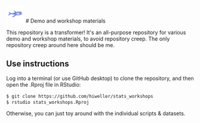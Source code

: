 <img src="https://github.com/hiweller/graphics/blob/master/blue_fish.png" width="48">
# Demo and workshop materials

This repository is a transformer! It's an all-purpose repository for various demo and workshop materials, to avoid repository creep. The only repository creep around here should be me.



## Use instructions

Log into a terminal (or use GitHub desktop) to clone the repository, and then open the .Rproj file in RStudio:

```{R}
$ git clone https://github.com/hiweller/stats_workshops
$ rstudio stats_workshops.Rproj
```

Otherwise, you can just toy around with the individual scripts & datasets.
